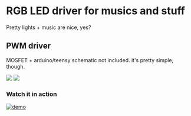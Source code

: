 # RGB LED driver for musics and stuff

Pretty lights + music are nice, yes?

## PWM driver

MOSFET + arduino/teensy schematic not included. it's pretty simple, though.

<img src="https://i.imgur.com/jEZeXox.jpg" />

<img src="https://i.imgur.com/YjINdCb.jpg" />

### Watch it in action

[![demo](https://img.youtube.com/vi/ucP3iEoqw-0/0.jpg)](https://www.youtube.com/watch?v=ucP3iEoqw-0)